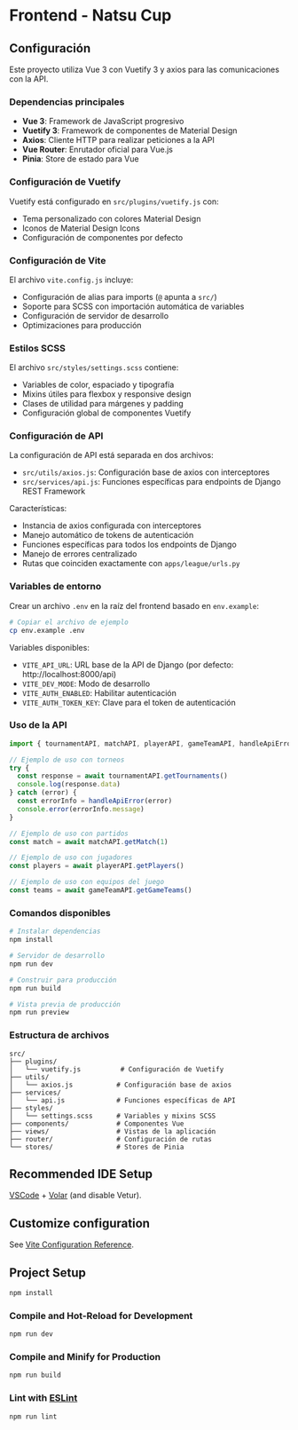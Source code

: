 # Frontend - Natsu Cup

## Configuración

Este proyecto utiliza Vue 3 con Vuetify 3 y axios para las comunicaciones con la API.

### Dependencias principales

- **Vue 3**: Framework de JavaScript progresivo
- **Vuetify 3**: Framework de componentes de Material Design
- **Axios**: Cliente HTTP para realizar peticiones a la API
- **Vue Router**: Enrutador oficial para Vue.js
- **Pinia**: Store de estado para Vue

### Configuración de Vuetify

Vuetify está configurado en `src/plugins/vuetify.js` con:

- Tema personalizado con colores Material Design
- Iconos de Material Design Icons
- Configuración de componentes por defecto

### Configuración de Vite

El archivo `vite.config.js` incluye:

- Configuración de alias para imports (`@` apunta a `src/`)
- Soporte para SCSS con importación automática de variables
- Configuración de servidor de desarrollo
- Optimizaciones para producción

### Estilos SCSS

El archivo `src/styles/settings.scss` contiene:

- Variables de color, espaciado y tipografía
- Mixins útiles para flexbox y responsive design
- Clases de utilidad para márgenes y padding
- Configuración global de componentes Vuetify

### Configuración de API

La configuración de API está separada en dos archivos:

- `src/utils/axios.js`: Configuración base de axios con interceptores
- `src/services/api.js`: Funciones específicas para endpoints de Django REST Framework

Características:
- Instancia de axios configurada con interceptores
- Manejo automático de tokens de autenticación
- Funciones específicas para todos los endpoints de Django
- Manejo de errores centralizado
- Rutas que coinciden exactamente con `apps/league/urls.py`

### Variables de entorno

Crear un archivo `.env` en la raíz del frontend basado en `env.example`:

```bash
# Copiar el archivo de ejemplo
cp env.example .env
```

Variables disponibles:
- `VITE_API_URL`: URL base de la API de Django (por defecto: http://localhost:8000/api)
- `VITE_DEV_MODE`: Modo de desarrollo
- `VITE_AUTH_ENABLED`: Habilitar autenticación
- `VITE_AUTH_TOKEN_KEY`: Clave para el token de autenticación

### Uso de la API

```javascript
import { tournamentAPI, matchAPI, playerAPI, gameTeamAPI, handleApiError } from '@/services/api'

// Ejemplo de uso con torneos
try {
  const response = await tournamentAPI.getTournaments()
  console.log(response.data)
} catch (error) {
  const errorInfo = handleApiError(error)
  console.error(errorInfo.message)
}

// Ejemplo de uso con partidos
const match = await matchAPI.getMatch(1)

// Ejemplo de uso con jugadores
const players = await playerAPI.getPlayers()

// Ejemplo de uso con equipos del juego
const teams = await gameTeamAPI.getGameTeams()
```

### Comandos disponibles

```bash
# Instalar dependencias
npm install

# Servidor de desarrollo
npm run dev

# Construir para producción
npm run build

# Vista previa de producción
npm run preview
```

### Estructura de archivos

```
src/
├── plugins/
│   └── vuetify.js          # Configuración de Vuetify
├── utils/
│   └── axios.js           # Configuración base de axios
├── services/
│   └── api.js             # Funciones específicas de API
├── styles/
│   └── settings.scss      # Variables y mixins SCSS
├── components/            # Componentes Vue
├── views/                 # Vistas de la aplicación
├── router/                # Configuración de rutas
└── stores/                # Stores de Pinia
```

## Recommended IDE Setup

[VSCode](https://code.visualstudio.com/) + [Volar](https://marketplace.visualstudio.com/items?itemName=Vue.volar) (and disable Vetur).

## Customize configuration

See [Vite Configuration Reference](https://vite.dev/config/).

## Project Setup

```sh
npm install
```

### Compile and Hot-Reload for Development

```sh
npm run dev
```

### Compile and Minify for Production

```sh
npm run build
```

### Lint with [ESLint](https://eslint.org/)

```sh
npm run lint
```
